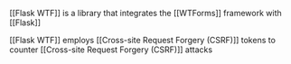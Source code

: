 [[Flask WTF]] is a library that integrates the [[WTForms]] framework with [[Flask]]

[[Flask WTF]] employs [[Cross-site Request Forgery (CSRF)]] tokens to counter [[Cross-site Request Forgery (CSRF)]] attacks